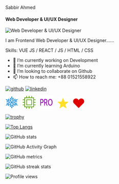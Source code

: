  Sabbir Ahmed
#### Web Developer & UI/UX Designer
![Web Developer & UI/UX Designer](https://scontent.fdac151-1.fna.fbcdn.net/v/t39.30808-6/362989312_3374221359574731_201364011849855496_n.jpg?_nc_cat=103&cb=99be929b-3346023f&ccb=1-7&_nc_sid=be3454&_nc_eui2=AeEDzlrH4gzzCNVBPXChhmq-EgWHADQ3uNISBYcANDe40uBNW7PRV9KO9QUqBVWJFCd9RSXRndIIMymJDyD5ahQB&_nc_ohc=LSpGeRnpIAsAX9M0QlQ&_nc_ht=scontent.fdac151-1.fna&oh=00_AfAP1J9DBlKhYgQnpvgxmLTOMc4QnKFijg9wzALA3jFKug&oe=64DB0A8A)

I am Frontend Web Developer & UI/UX Designer......

Skills: VUE JS / REACT / JS / HTML / CSS

- 🔭 I’m currently working on Development 
- 🌱 I’m currently learning Arduino 
- 👯 I’m looking to collaborate on Github 
- 📫 How to reach me: +88 01521558922 


[<img src='https://cdn.jsdelivr.net/npm/simple-icons@3.0.1/icons/github.svg' alt='github' height='40'>](https://github.com/Sabbish99)  [<img src='https://cdn.jsdelivr.net/npm/simple-icons@3.0.1/icons/linkedin.svg' alt='linkedin' height='40'>](https://www.linkedin.com/in/Sabbish99/)  

<a href='https://archiveprogram.github.com/'><img src='https://raw.githubusercontent.com/acervenky/animated-github-badges/master/assets/acbadge.gif' width='40' height='40'></a> <a href='https://docs.github.com/en/developers'><img src='https://raw.githubusercontent.com/acervenky/animated-github-badges/master/assets/devbadge.gif' width='40' height='40'></a> <a href='https://github.com/pricing'><img src='https://raw.githubusercontent.com/acervenky/animated-github-badges/master/assets/pro.gif' width='40' height='40'></a> <a href='https://stars.github.com/'><img src='https://raw.githubusercontent.com/acervenky/animated-github-badges/master/assets/starbadge.gif' width='35' height='35'></a> <a href='https://docs.github.com/en/github/supporting-the-open-source-community-with-github-sponsors'><img src='https://raw.githubusercontent.com/acervenky/animated-github-badges/master/assets/sponsorbadge.gif' width='35' height='35'></a> 

[![trophy](https://github-profile-trophy.vercel.app/?username=Sabbish99)](https://github.com/ryo-ma/github-profile-trophy)

[![Top Langs](https://github-readme-stats.vercel.app/api/top-langs/?username=Sabbish99)](https://github.com/anuraghazra/github-readme-stats)

![GitHub stats](https://github-readme-stats.vercel.app/api?username=Sabbish99&show_icons=true&count_private=true)  

![GitHub Activity Graph](https://activity-graph.herokuapp.com/graph?username=Sabbish99)  

![GitHub metrics](https://metrics.lecoq.io/Sabbish99)  

![GitHub streak stats](https://streak-stats.demolab.com/?user=Sabbish99)  

![Profile views](https://gpvc.arturio.dev/Sabbish99)  
